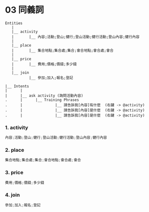# 03 同義詞

```
Entities
   |
   |__ activity
   |       |__ 內容;活動;登山;健行;登山活動;健行活動;登山內容;健行內容
   |      
   |__ place
   |       |__ 集合地點;集合處;集合;會合地點;會合處;會合
   |  
   |__ price
   |       |__ 費用;價格;價錢;多少錢
   |  
   |__ join
           |__ 參加;加入;報名;登記
```

```
|__ Intents
|      |
|      |__ ask activity (詢問活動內容)
.      |      |__ Training Phrases
.      |               |__ 請告訴我[內容]有什麼  (右鍵 -> @activity)
.      |               |__ 請告訴我[內容]是什麼  (右鍵 -> @activity)
.      |               |__ 請告訴我[內容]是什麼  (右鍵 -> @activity)
```

### 1. activity

``` javascript
內容;活動;登山;健行;登山活動;健行活動;登山內容;健行內容
```

### 2. place

``` javascript
集合地點;集合處;集合;會合地點;會合處;會合
```


### 3. price

``` javascript
費用;價格;價錢;多少錢
```

### 4. join

``` javascript
參加;加入;報名;登記
```
